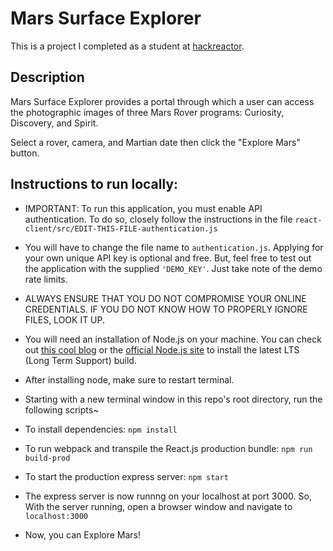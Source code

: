 # Mars Surface Explorer

This is a project I completed as a student at [hackreactor](http://hackreactor.com).

## Description

Mars Surface Explorer provides a portal through which a user can access the photographic images of three Mars Rover programs: Curiosity, Discovery, and Spirit.

Select a rover, camera, and Martian date then click the "Explore Mars" button.

## Instructions to run locally:

- IMPORTANT: To run this application, you must enable API authentication. To do so, closely follow the instructions in the file ```react-client/src/EDIT-THIS-FILE-authentication.js```

- You will have to change the file name to ```authentication.js```. Applying for your own unique API key is optional and free. But, feel free to test out the application with the supplied ```'DEMO_KEY'```. Just take note of the demo rate limits.

- ALWAYS ENSURE THAT YOU DO NOT COMPROMISE YOUR ONLINE CREDENTIALS. IF YOU DO NOT KNOW HOW TO PROPERLY IGNORE FILES, LOOK IT UP.

- You will need an installation of Node.js on your machine. You can check out [this cool blog](https://www.taniarascia.com/how-to-install-and-use-node-js-and-npm-mac-and-windows/) or the [official Node.js site](https://nodejs.org/en/) to install the latest LTS (Long Term Support) build.

- After installing node, make sure to restart terminal.

- Starting with a new terminal window in this repo's root directory, run the following scripts~

- To install dependencies:
```npm install```

- To run webpack and transpile the React.js production bundle:
```npm run build-prod```

- To start the production express server:
```npm start```

- The express server is now runnng on your localhost at port 3000. So, With the server running, open a browser window and navigate to ```localhost:3000```

- Now, you can Explore Mars!